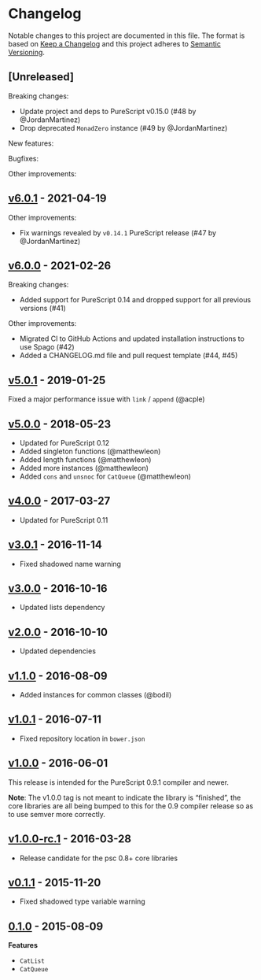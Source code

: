 # Changelog

Notable changes to this project are documented in this file. The format is based on [Keep a Changelog](https://keepachangelog.com/en/1.0.0/) and this project adheres to [Semantic Versioning](https://semver.org/spec/v2.0.0.html).

## [Unreleased]

Breaking changes:
- Update project and deps to PureScript v0.15.0 (#48 by @JordanMartinez)
- Drop deprecated `MonadZero` instance (#49 by @JordanMartinez)

New features:

Bugfixes:

Other improvements:

## [v6.0.1](https://github.com/purescript/purescript-catenable-lists/releases/tag/v6.0.1) - 2021-04-19

Other improvements:
- Fix warnings revealed by `v0.14.1` PureScript release (#47 by @JordanMartinez)

## [v6.0.0](https://github.com/purescript/purescript-catenable-lists/releases/tag/v6.0.0) - 2021-02-26

Breaking changes:
  - Added support for PureScript 0.14 and dropped support for all previous versions (#41)

Other improvements:
  - Migrated CI to GitHub Actions and updated installation instructions to use Spago (#42)
  - Added a CHANGELOG.md file and pull request template (#44, #45)

## [v5.0.1](https://github.com/purescript/purescript-catenable-lists/releases/tag/v5.0.1) - 2019-01-25

Fixed a major performance issue with `link` / `append` (@acple)

## [v5.0.0](https://github.com/purescript/purescript-catenable-lists/releases/tag/v5.0.0) - 2018-05-23

- Updated for PureScript 0.12
- Added singleton functions (@matthewleon)
- Added length functions (@matthewleon)
- Added more instances (@matthewleon)
- Added `cons` and `unsnoc` for `CatQueue` (@matthewleon)

## [v4.0.0](https://github.com/purescript/purescript-catenable-lists/releases/tag/v4.0.0) - 2017-03-27

- Updated for PureScript 0.11

## [v3.0.1](https://github.com/purescript/purescript-catenable-lists/releases/tag/v3.0.1) - 2016-11-14

- Fixed shadowed name warning

## [v3.0.0](https://github.com/purescript/purescript-catenable-lists/releases/tag/v3.0.0) - 2016-10-16

- Updated lists dependency

## [v2.0.0](https://github.com/purescript/purescript-catenable-lists/releases/tag/v2.0.0) - 2016-10-10

- Updated dependencies

## [v1.1.0](https://github.com/purescript/purescript-catenable-lists/releases/tag/v1.1.0) - 2016-08-09

- Added instances for common classes (@bodil)

## [v1.0.1](https://github.com/purescript/purescript-catenable-lists/releases/tag/v1.0.1) - 2016-07-11

- Fixed repository location in `bower.json`

## [v1.0.0](https://github.com/purescript/purescript-catenable-lists/releases/tag/v1.0.0) - 2016-06-01

This release is intended for the PureScript 0.9.1 compiler and newer.

**Note**: The v1.0.0 tag is not meant to indicate the library is “finished”, the core libraries are all being bumped to this for the 0.9 compiler release so as to use semver more correctly.

## [v1.0.0-rc.1](https://github.com/purescript/purescript-catenable-lists/releases/tag/v1.0.0-rc.1) - 2016-03-28

- Release candidate for the psc 0.8+ core libraries

## [v0.1.1](https://github.com/purescript/purescript-catenable-lists/releases/tag/v0.1.1) - 2015-11-20

- Fixed shadowed type variable warning

## [0.1.0](https://github.com/purescript/purescript-catenable-lists/releases/tag/0.1.0) - 2015-08-09

**Features**
- `CatList`
- `CatQueue`

